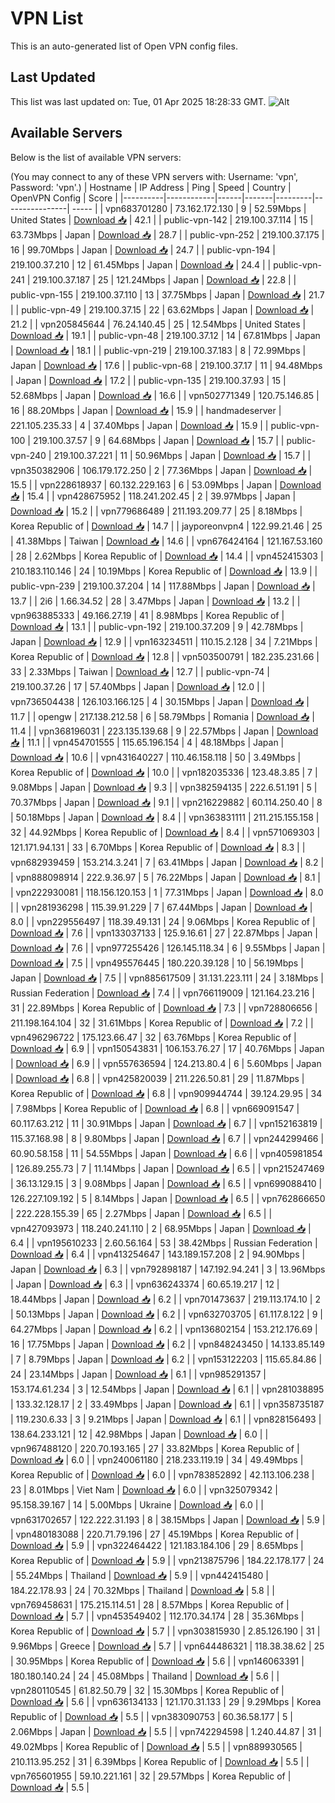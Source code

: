# VPN List

This is an auto-generated list of Open VPN config files.

## Last Updated

This list was last updated on: Tue, 01 Apr 2025 18:28:33 GMT.
![Alt](https://repobeats.axiom.co/api/embed/186b98318ef1479477931607c1ad7d823f12451f.svg "Repobeats analytics image")

## Available Servers

Below is the list of available VPN servers:

(You may connect to any of these VPN servers with: Username: 'vpn', Password: 'vpn'.)
| Hostname | IP Address | Ping | Speed | Country | OpenVPN Config | Score |
|----------|------------|------|-------|---------|----------------| ----- |
| vpn683701280 | 73.162.172.130 | 9 | 52.59Mbps | United States | [Download 📥](./configs/server_0_US.ovpn) | 42.1 |
| public-vpn-142 | 219.100.37.114 | 15 | 63.73Mbps | Japan | [Download 📥](./configs/server_1_JP.ovpn) | 28.7 |
| public-vpn-252 | 219.100.37.175 | 16 | 99.70Mbps | Japan | [Download 📥](./configs/server_2_JP.ovpn) | 24.7 |
| public-vpn-194 | 219.100.37.210 | 12 | 61.45Mbps | Japan | [Download 📥](./configs/server_3_JP.ovpn) | 24.4 |
| public-vpn-241 | 219.100.37.187 | 25 | 121.24Mbps | Japan | [Download 📥](./configs/server_4_JP.ovpn) | 22.8 |
| public-vpn-155 | 219.100.37.110 | 13 | 37.75Mbps | Japan | [Download 📥](./configs/server_5_JP.ovpn) | 21.7 |
| public-vpn-49 | 219.100.37.15 | 22 | 63.62Mbps | Japan | [Download 📥](./configs/server_6_JP.ovpn) | 21.2 |
| vpn205845644 | 76.24.140.45 | 25 | 12.54Mbps | United States | [Download 📥](./configs/server_7_US.ovpn) | 19.1 |
| public-vpn-48 | 219.100.37.12 | 14 | 67.81Mbps | Japan | [Download 📥](./configs/server_8_JP.ovpn) | 18.1 |
| public-vpn-219 | 219.100.37.183 | 8 | 72.99Mbps | Japan | [Download 📥](./configs/server_9_JP.ovpn) | 17.6 |
| public-vpn-68 | 219.100.37.17 | 11 | 94.48Mbps | Japan | [Download 📥](./configs/server_10_JP.ovpn) | 17.2 |
| public-vpn-135 | 219.100.37.93 | 15 | 52.68Mbps | Japan | [Download 📥](./configs/server_11_JP.ovpn) | 16.6 |
| vpn502771349 | 120.75.146.85 | 16 | 88.20Mbps | Japan | [Download 📥](./configs/server_12_JP.ovpn) | 15.9 |
| handmadeserver | 221.105.235.33 | 4 | 37.40Mbps | Japan | [Download 📥](./configs/server_13_JP.ovpn) | 15.9 |
| public-vpn-100 | 219.100.37.57 | 9 | 64.68Mbps | Japan | [Download 📥](./configs/server_14_JP.ovpn) | 15.7 |
| public-vpn-240 | 219.100.37.221 | 11 | 50.96Mbps | Japan | [Download 📥](./configs/server_15_JP.ovpn) | 15.7 |
| vpn350382906 | 106.179.172.250 | 2 | 77.36Mbps | Japan | [Download 📥](./configs/server_16_JP.ovpn) | 15.5 |
| vpn228618937 | 60.132.229.163 | 6 | 53.09Mbps | Japan | [Download 📥](./configs/server_17_JP.ovpn) | 15.4 |
| vpn428675952 | 118.241.202.45 | 2 | 39.97Mbps | Japan | [Download 📥](./configs/server_18_JP.ovpn) | 15.2 |
| vpn779686489 | 211.193.209.77 | 25 | 8.18Mbps | Korea Republic of | [Download 📥](./configs/server_19_KR.ovpn) | 14.7 |
| jayporeonvpn4 | 122.99.21.46 | 25 | 41.38Mbps | Taiwan | [Download 📥](./configs/server_20_TW.ovpn) | 14.6 |
| vpn676424164 | 121.167.53.160 | 28 | 2.62Mbps | Korea Republic of | [Download 📥](./configs/server_21_KR.ovpn) | 14.4 |
| vpn452415303 | 210.183.110.146 | 24 | 10.19Mbps | Korea Republic of | [Download 📥](./configs/server_22_KR.ovpn) | 13.9 |
| public-vpn-239 | 219.100.37.204 | 14 | 117.88Mbps | Japan | [Download 📥](./configs/server_23_JP.ovpn) | 13.7 |
| 2i6 | 1.66.34.52 | 28 | 3.47Mbps | Japan | [Download 📥](./configs/server_24_JP.ovpn) | 13.2 |
| vpn963885333 | 49.166.27.19 | 41 | 8.98Mbps | Korea Republic of | [Download 📥](./configs/server_25_KR.ovpn) | 13.1 |
| public-vpn-192 | 219.100.37.209 | 9 | 42.78Mbps | Japan | [Download 📥](./configs/server_26_JP.ovpn) | 12.9 |
| vpn163234511 | 110.15.2.128 | 34 | 7.21Mbps | Korea Republic of | [Download 📥](./configs/server_27_KR.ovpn) | 12.8 |
| vpn503500791 | 182.235.231.66 | 33 | 2.33Mbps | Taiwan | [Download 📥](./configs/server_28_TW.ovpn) | 12.7 |
| public-vpn-74 | 219.100.37.26 | 17 | 57.40Mbps | Japan | [Download 📥](./configs/server_29_JP.ovpn) | 12.0 |
| vpn736504438 | 126.103.166.125 | 4 | 30.15Mbps | Japan | [Download 📥](./configs/server_30_JP.ovpn) | 11.7 |
| opengw | 217.138.212.58 | 6 | 58.79Mbps | Romania | [Download 📥](./configs/server_31_RO.ovpn) | 11.4 |
| vpn368196031 | 223.135.139.68 | 9 | 22.57Mbps | Japan | [Download 📥](./configs/server_32_JP.ovpn) | 11.1 |
| vpn454701555 | 115.65.196.154 | 4 | 48.18Mbps | Japan | [Download 📥](./configs/server_33_JP.ovpn) | 10.6 |
| vpn431640227 | 110.46.158.118 | 50 | 3.49Mbps | Korea Republic of | [Download 📥](./configs/server_34_KR.ovpn) | 10.0 |
| vpn182035336 | 123.48.3.85 | 7 | 9.08Mbps | Japan | [Download 📥](./configs/server_35_JP.ovpn) | 9.3 |
| vpn382594135 | 222.6.51.191 | 5 | 70.37Mbps | Japan | [Download 📥](./configs/server_36_JP.ovpn) | 9.1 |
| vpn216229882 | 60.114.250.40 | 8 | 50.18Mbps | Japan | [Download 📥](./configs/server_37_JP.ovpn) | 8.4 |
| vpn363831111 | 211.215.155.158 | 32 | 44.92Mbps | Korea Republic of | [Download 📥](./configs/server_38_KR.ovpn) | 8.4 |
| vpn571069303 | 121.171.94.131 | 33 | 6.70Mbps | Korea Republic of | [Download 📥](./configs/server_39_KR.ovpn) | 8.3 |
| vpn682939459 | 153.214.3.241 | 7 | 63.41Mbps | Japan | [Download 📥](./configs/server_40_JP.ovpn) | 8.2 |
| vpn888098914 | 222.9.36.97 | 5 | 76.22Mbps | Japan | [Download 📥](./configs/server_41_JP.ovpn) | 8.1 |
| vpn222930081 | 118.156.120.153 | 1 | 77.31Mbps | Japan | [Download 📥](./configs/server_42_JP.ovpn) | 8.0 |
| vpn281936298 | 115.39.91.229 | 7 | 67.44Mbps | Japan | [Download 📥](./configs/server_43_JP.ovpn) | 8.0 |
| vpn229556497 | 118.39.49.131 | 24 | 9.06Mbps | Korea Republic of | [Download 📥](./configs/server_44_KR.ovpn) | 7.6 |
| vpn133037133 | 125.9.16.61 | 27 | 22.87Mbps | Japan | [Download 📥](./configs/server_45_JP.ovpn) | 7.6 |
| vpn977255426 | 126.145.118.34 | 6 | 9.55Mbps | Japan | [Download 📥](./configs/server_46_JP.ovpn) | 7.5 |
| vpn495576445 | 180.220.39.128 | 10 | 56.19Mbps | Japan | [Download 📥](./configs/server_47_JP.ovpn) | 7.5 |
| vpn885617509 | 31.131.223.111 | 24 | 3.18Mbps | Russian Federation | [Download 📥](./configs/server_48_RU.ovpn) | 7.4 |
| vpn766119009 | 121.164.23.216 | 31 | 22.89Mbps | Korea Republic of | [Download 📥](./configs/server_49_KR.ovpn) | 7.3 |
| vpn728806656 | 211.198.164.104 | 32 | 31.61Mbps | Korea Republic of | [Download 📥](./configs/server_50_KR.ovpn) | 7.2 |
| vpn496296722 | 175.123.66.47 | 32 | 63.76Mbps | Korea Republic of | [Download 📥](./configs/server_51_KR.ovpn) | 6.9 |
| vpn150543831 | 106.153.76.27 | 17 | 40.76Mbps | Japan | [Download 📥](./configs/server_52_JP.ovpn) | 6.9 |
| vpn557636594 | 124.213.80.4 | 6 | 5.60Mbps | Japan | [Download 📥](./configs/server_53_JP.ovpn) | 6.8 |
| vpn425820039 | 211.226.50.81 | 29 | 11.87Mbps | Korea Republic of | [Download 📥](./configs/server_54_KR.ovpn) | 6.8 |
| vpn909944744 | 39.124.29.95 | 34 | 7.98Mbps | Korea Republic of | [Download 📥](./configs/server_55_KR.ovpn) | 6.8 |
| vpn669091547 | 60.117.63.212 | 11 | 30.91Mbps | Japan | [Download 📥](./configs/server_56_JP.ovpn) | 6.7 |
| vpn152163819 | 115.37.168.98 | 8 | 9.80Mbps | Japan | [Download 📥](./configs/server_57_JP.ovpn) | 6.7 |
| vpn244299466 | 60.90.58.158 | 11 | 54.55Mbps | Japan | [Download 📥](./configs/server_58_JP.ovpn) | 6.6 |
| vpn405981854 | 126.89.255.73 | 7 | 11.14Mbps | Japan | [Download 📥](./configs/server_59_JP.ovpn) | 6.5 |
| vpn215247469 | 36.13.129.15 | 3 | 9.08Mbps | Japan | [Download 📥](./configs/server_60_JP.ovpn) | 6.5 |
| vpn699088410 | 126.227.109.192 | 5 | 8.14Mbps | Japan | [Download 📥](./configs/server_61_JP.ovpn) | 6.5 |
| vpn762866650 | 222.228.155.39 | 65 | 2.27Mbps | Japan | [Download 📥](./configs/server_62_JP.ovpn) | 6.5 |
| vpn427093973 | 118.240.241.110 | 2 | 68.95Mbps | Japan | [Download 📥](./configs/server_63_JP.ovpn) | 6.4 |
| vpn195610233 | 2.60.56.164 | 53 | 38.42Mbps | Russian Federation | [Download 📥](./configs/server_64_RU.ovpn) | 6.4 |
| vpn413254647 | 143.189.157.208 | 2 | 94.90Mbps | Japan | [Download 📥](./configs/server_65_JP.ovpn) | 6.3 |
| vpn792898187 | 147.192.94.241 | 3 | 13.96Mbps | Japan | [Download 📥](./configs/server_66_JP.ovpn) | 6.3 |
| vpn636243374 | 60.65.19.217 | 12 | 18.44Mbps | Japan | [Download 📥](./configs/server_67_JP.ovpn) | 6.2 |
| vpn701473637 | 219.113.174.10 | 2 | 50.13Mbps | Japan | [Download 📥](./configs/server_68_JP.ovpn) | 6.2 |
| vpn632703705 | 61.117.8.122 | 9 | 64.27Mbps | Japan | [Download 📥](./configs/server_69_JP.ovpn) | 6.2 |
| vpn136802154 | 153.212.176.69 | 16 | 17.75Mbps | Japan | [Download 📥](./configs/server_70_JP.ovpn) | 6.2 |
| vpn848243450 | 14.133.85.149 | 7 | 8.79Mbps | Japan | [Download 📥](./configs/server_71_JP.ovpn) | 6.2 |
| vpn153122203 | 115.65.84.86 | 24 | 23.14Mbps | Japan | [Download 📥](./configs/server_72_JP.ovpn) | 6.1 |
| vpn985291357 | 153.174.61.234 | 3 | 12.54Mbps | Japan | [Download 📥](./configs/server_73_JP.ovpn) | 6.1 |
| vpn281038895 | 133.32.128.17 | 2 | 33.49Mbps | Japan | [Download 📥](./configs/server_74_JP.ovpn) | 6.1 |
| vpn358735187 | 119.230.6.33 | 3 | 9.21Mbps | Japan | [Download 📥](./configs/server_75_JP.ovpn) | 6.1 |
| vpn828156493 | 138.64.233.121 | 12 | 42.98Mbps | Japan | [Download 📥](./configs/server_76_JP.ovpn) | 6.0 |
| vpn967488120 | 220.70.193.165 | 27 | 33.82Mbps | Korea Republic of | [Download 📥](./configs/server_77_KR.ovpn) | 6.0 |
| vpn240061180 | 218.233.119.19 | 34 | 49.49Mbps | Korea Republic of | [Download 📥](./configs/server_78_KR.ovpn) | 6.0 |
| vpn783852892 | 42.113.106.238 | 23 | 8.01Mbps | Viet Nam | [Download 📥](./configs/server_79_VN.ovpn) | 6.0 |
| vpn325079342 | 95.158.39.167 | 14 | 5.00Mbps | Ukraine | [Download 📥](./configs/server_80_UA.ovpn) | 6.0 |
| vpn631702657 | 122.222.31.193 | 8 | 38.15Mbps | Japan | [Download 📥](./configs/server_81_JP.ovpn) | 5.9 |
| vpn480183088 | 220.71.79.196 | 27 | 45.19Mbps | Korea Republic of | [Download 📥](./configs/server_82_KR.ovpn) | 5.9 |
| vpn322464422 | 121.183.184.106 | 29 | 8.65Mbps | Korea Republic of | [Download 📥](./configs/server_83_KR.ovpn) | 5.9 |
| vpn213875796 | 184.22.178.177 | 24 | 55.24Mbps | Thailand | [Download 📥](./configs/server_84_TH.ovpn) | 5.9 |
| vpn442415480 | 184.22.178.93 | 24 | 70.32Mbps | Thailand | [Download 📥](./configs/server_85_TH.ovpn) | 5.8 |
| vpn769458631 | 175.215.114.51 | 28 | 8.57Mbps | Korea Republic of | [Download 📥](./configs/server_86_KR.ovpn) | 5.7 |
| vpn453549402 | 112.170.34.174 | 28 | 35.36Mbps | Korea Republic of | [Download 📥](./configs/server_87_KR.ovpn) | 5.7 |
| vpn303815930 | 2.85.126.190 | 31 | 9.96Mbps | Greece | [Download 📥](./configs/server_88_GR.ovpn) | 5.7 |
| vpn644486321 | 118.38.38.62 | 25 | 30.95Mbps | Korea Republic of | [Download 📥](./configs/server_89_KR.ovpn) | 5.6 |
| vpn146063391 | 180.180.140.24 | 24 | 45.08Mbps | Thailand | [Download 📥](./configs/server_90_TH.ovpn) | 5.6 |
| vpn280110545 | 61.82.50.79 | 32 | 15.30Mbps | Korea Republic of | [Download 📥](./configs/server_91_KR.ovpn) | 5.6 |
| vpn636134133 | 121.170.31.133 | 29 | 9.29Mbps | Korea Republic of | [Download 📥](./configs/server_92_KR.ovpn) | 5.5 |
| vpn383090753 | 60.36.58.177 | 5 | 2.06Mbps | Japan | [Download 📥](./configs/server_93_JP.ovpn) | 5.5 |
| vpn742294598 | 1.240.44.87 | 31 | 49.02Mbps | Korea Republic of | [Download 📥](./configs/server_94_KR.ovpn) | 5.5 |
| vpn889930565 | 210.113.95.252 | 31 | 6.39Mbps | Korea Republic of | [Download 📥](./configs/server_95_KR.ovpn) | 5.5 |
| vpn765601955 | 59.10.221.161 | 32 | 29.57Mbps | Korea Republic of | [Download 📥](./configs/server_96_KR.ovpn) | 5.5 |
